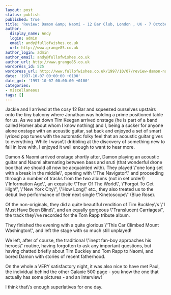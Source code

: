 ```yaml
---
layout: post
status: publish
published: true
title: 'Review: Damon &amp; Naomi - 12 Bar Club, London , UK - 7 October 1997'
author:
  display_name: Andy
  login: admin
  email: andy@fullofwishes.co.uk
  url: http://www.grange85.co.uk
author_login: admin
author_email: andy@fullofwishes.co.uk
author_url: http://www.grange85.co.uk
wordpress_id: 525
wordpress_url: http://www.fullofwishes.co.uk/1997/10/07/review-damon-naomi-12-bar-club-london-uk-7th-october-1997/
date: '1997-10-07 00:00:00 +0100'
date_gmt: '1997-10-07 00:00:00 +0100'
categories:
- miscellaneous
tags: []
---
```

<p>Jackie and I arrived at the cosy 12 Bar and squeezed ourselves upstairs onto the tiny balcony where Jonathan was holding a prime positioned table for us. As we sat down Tim Keegan arrived onstage (he is part of a band called Homer about whom I know nothing) and I, being a sucker for anyone alone onstage with an acoustic guitar, sat back and enjoyed a set of smart lyriced pop tunes with the automatic folky feel that an acoustic guitar gives to everything. While I wasn\'t dribbling at the discovery of something new to fall in love with, I enjoyed it well enough to want to hear more. </p>
<p>Damon & Naomi arrived onstage shortly after, Damon playing an acoustic guitar and Naomi alternating between bass and sruti (that wonderful drone box that we should all now be acquainted with). They played \"one long set with a break in the middle\", opening with \"The Navigator\" and proceeding through a number of tracks from the two albums (not in set order!) \"Information Age\", an exquisite \"Tour Of The World\", \"Forgot To Get High\", \"New York City\", \"How Long\" etc., they also treated us to the debut live performance of their next single \"Kinetoscope\" (Blue Rose). </p>
<p>Of the non-originals, they did a quite beautiful rendition of Tim Buckley\'s \"I Must Have Been Blind\", and an equally gorgeous \"Translucent Carriages\", the track they\'ve recorded for the Tom Rapp tribute album. </p>
<p>They finished the evening with a quite glorious \"This Car Climbed Mount Washington\", and left the stage with so much still unplayed! </p>
<p>We left, after of course, the traditional \"inept fan-boy approaches his heroes\" routine, having forgotten to ask any important questions, but having chatted briefly about Tim Buckley and Tom Rapp to Naomi, and bored Damon with stories of recent fatherhood. </p>
<p>On the whole a VERY satisfactory night, it was also nice to have met Paul, the individual behind the other Galaxie 500 page - you know the one that actually has some pictures - and an interview! </p>
<p>I think that\'s enough superlatives for one day. </p>
